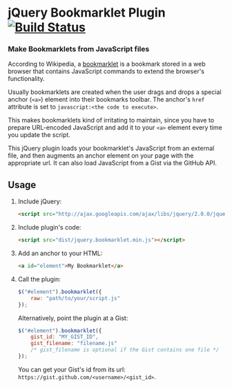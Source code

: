 # jQuery Bookmarklet Plugin [![Build Status](https://travis-ci.org/michaelbrooks/jquery-bookmarklet.svg?branch=master)](https://travis-ci.org/michaelbrooks/jquery-bookmarklet)
### Make Bookmarklets from JavaScript files

According to Wikipedia, a [bookmarklet](http://en.wikipedia.org/wiki/Bookmarklet)
is a bookmark stored in a web browser that contains JavaScript commands to extend the browser's functionality.

Usually bookmarklets are created when the user drags and drops a
special anchor (`<a>`) element into their bookmarks toolbar.
The anchor's `href` attribute is set to `javascript:<the code to execute>`.

This makes bookmarklets kind of irritating to maintain, since you have
to prepare URL-encoded JavaScript and add it to your
`<a>` element every time you update the script.

This jQuery plugin loads your bookmarklet's JavaScript from an external file,
and then augments an anchor element on your page
with the appropriate url.
It can also load JavaScript from a Gist via
the GitHub API.

## Usage

1. Include jQuery:

	```html
	<script src="http://ajax.googleapis.com/ajax/libs/jquery/2.0.0/jquery.min.js"></script>
	```

2. Include plugin's code:

	```html
	<script src="dist/jquery.bookmarklet.min.js"></script>
	```

3. Add an anchor to your HTML:

    ```html
    <a id="element">My Bookmarklet</a>
    ```

4. Call the plugin:

	```javascript
	$("#element").bookmarklet({
		raw: "path/to/your/script.js"
	});
	```

    Alternatively, point the plugin at a Gist:

    ```javascript
    $("#element").bookmarklet({
        gist_id: "MY_GIST_ID",
        gist_filename: "filename.js"
        /* gist_filename is optional if the Gist contains one file */
    });
    ```

    You can get your Gist's id from its url: `https://gist.github.com/<username>/<gist_id>`.
